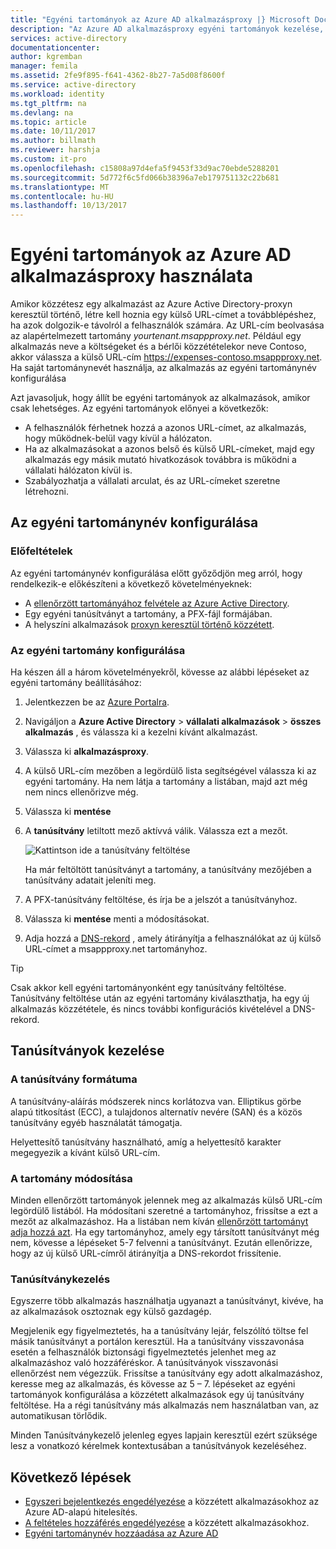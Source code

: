 ```yaml
---
title: "Egyéni tartományok az Azure AD alkalmazásproxy |} Microsoft Docs"
description: "Az Azure AD alkalmazásproxy egyéni tartományok kezelése, úgy, hogy az alkalmazás URL-CÍMÉT a függetlenül ugyanaz a felhasználók elérhetik azt."
services: active-directory
documentationcenter: 
author: kgremban
manager: femila
ms.assetid: 2fe9f895-f641-4362-8b27-7a5d08f8600f
ms.service: active-directory
ms.workload: identity
ms.tgt_pltfrm: na
ms.devlang: na
ms.topic: article
ms.date: 10/11/2017
ms.author: billmath
ms.reviewer: harshja
ms.custom: it-pro
ms.openlocfilehash: c15808a97d4efa5f9453f33d9ac70ebde5288201
ms.sourcegitcommit: 5d772f6c5fd066b38396a7eb179751132c22b681
ms.translationtype: MT
ms.contentlocale: hu-HU
ms.lasthandoff: 10/13/2017
---
```

# <a name="working-with-custom-domains-in-azure-ad-application-proxy"></a>Egyéni tartományok az Azure AD alkalmazásproxy használata

Amikor közzétesz egy alkalmazást az Azure Active Directory-proxyn keresztül történő, létre kell hoznia egy külső URL-címet a továbblépéshez, ha azok dolgozik-e távolról a felhasználók számára. Az URL-cím beolvasása az alapértelmezett tartomány *yourtenant.msappproxy.net*. Például egy alkalmazás neve a költségeket és a bérlői közzétételekor neve Contoso, akkor válassza a külső URL-cím https://expenses-contoso.msappproxy.net. Ha saját tartománynevét használja, az alkalmazás az egyéni tartománynév konfigurálása 

Azt javasoljuk, hogy állít be egyéni tartományok az alkalmazások, amikor csak lehetséges. Az egyéni tartományok előnyei a következők:

- A felhasználók férhetnek hozzá a azonos URL-címet, az alkalmazás, hogy működnek-belül vagy kívül a hálózaton.
- Ha az alkalmazásokat a azonos belső és külső URL-címeket, majd egy alkalmazás egy másik mutató hivatkozások továbbra is működni a vállalati hálózaton kívül is. 
- Szabályozhatja a vállalati arculat, és az URL-címeket szeretne létrehozni. 


## <a name="configure-a-custom-domain"></a>Az egyéni tartománynév konfigurálása

### <a name="prerequisites"></a>Előfeltételek

Az egyéni tartománynév konfigurálása előtt győződjön meg arról, hogy rendelkezik-e előkészíteni a következő követelményeknek: 
- A [ellenőrzött tartományához felvétele az Azure Active Directory](active-directory-domains-add-azure-portal.md).
- Egy egyéni tanúsítványt a tartomány, a PFX-fájl formájában. 
- A helyszíni alkalmazások [proxyn keresztül történő közzétett](application-proxy-publish-azure-portal.md).

### <a name="configure-your-custom-domain"></a>Az egyéni tartomány konfigurálása

Ha készen áll a három követelményekről, kövesse az alábbi lépéseket az egyéni tartomány beállításához:

1. Jelentkezzen be az [Azure Portalra](https://portal.azure.com).
2. Navigáljon a **Azure Active Directory** > **vállalati alkalmazások** > **összes alkalmazás** , és válassza ki a kezelni kívánt alkalmazást.
3. Válassza ki **alkalmazásproxy**. 
4. A külső URL-cím mezőben a legördülő lista segítségével válassza ki az egyéni tartomány. Ha nem látja a tartomány a listában, majd azt még nem nincs ellenőrizve még. 
5. Válassza ki **mentése**
5. A **tanúsítvány** letiltott mező aktívvá válik. Válassza ezt a mezőt. 

   ![Kattintson ide a tanúsítvány feltöltése](./media/active-directory-application-proxy-custom-domains/certificate.png)

   Ha már feltöltött tanúsítványt a tartomány, a tanúsítvány mezőjében a tanúsítvány adatait jeleníti meg. 

6. A PFX-tanúsítvány feltöltése, és írja be a jelszót a tanúsítványhoz. 
7. Válassza ki **mentése** menti a módosításokat. 
8. Adja hozzá a [DNS-rekord](../dns/dns-operations-recordsets-portal.md) , amely átirányítja a felhasználókat az új külső URL-címet a msappproxy.net tartományhoz. 

>[!TIP] 
>Csak akkor kell egyéni tartományonként egy tanúsítvány feltöltése. Tanúsítvány feltöltése után az egyéni tartomány kiválaszthatja, ha egy új alkalmazás közzététele, és nincs további konfigurációs kivételével a DNS-rekord. 

## <a name="manage-certificates"></a>Tanúsítványok kezelése

### <a name="certificate-format"></a>A tanúsítvány formátuma
A tanúsítvány-aláírás módszerek nincs korlátozva van. Elliptikus görbe alapú titkosítást (ECC), a tulajdonos alternatív nevére (SAN) és a közös tanúsítvány egyéb használatát támogatja. 

Helyettesítő tanúsítvány használható, amíg a helyettesítő karakter megegyezik a kívánt külső URL-cím. 

### <a name="changing-the-domain"></a>A tartomány módosítása
Minden ellenőrzött tartományok jelennek meg az alkalmazás külső URL-cím legördülő listából. Ha módosítani szeretné a tartományhoz, frissítse a ezt a mezőt az alkalmazáshoz. Ha a listában nem kíván [ellenőrzött tartományt adja hozzá azt](active-directory-domains-add-azure-portal.md). Ha egy tartományhoz, amely egy társított tanúsítványt még nem, kövesse a lépéseket 5-7 felvenni a tanúsítványt. Ezután ellenőrizze, hogy az új külső URL-címről átirányítja a DNS-rekordot frissítenie. 

### <a name="certificate-management"></a>Tanúsítványkezelés
Egyszerre több alkalmazás használhatja ugyanazt a tanúsítványt, kivéve, ha az alkalmazások osztoznak egy külső gazdagép. 

Megjelenik egy figyelmeztetés, ha a tanúsítvány lejár, felszólító töltse fel másik tanúsítványt a portálon keresztül. Ha a tanúsítvány visszavonása esetén a felhasználók biztonsági figyelmeztetés jelenhet meg az alkalmazáshoz való hozzáféréskor. A tanúsítványok visszavonási ellenőrzést nem végezzük.  Frissítse a tanúsítvány egy adott alkalmazáshoz, keresse meg az alkalmazás, és kövesse az 5 – 7. lépéseket az egyéni tartományok konfigurálása a közzétett alkalmazások egy új tanúsítvány feltöltése. Ha a régi tanúsítvány más alkalmazás nem használatban van, az automatikusan törlődik. 

Minden Tanúsítványkezelő jelenleg egyes lapjain keresztül ezért szüksége lesz a vonatkozó kérelmek kontextusában a tanúsítványok kezeléséhez. 

## <a name="next-steps"></a>Következő lépések
* [Egyszeri bejelentkezés engedélyezése](active-directory-application-proxy-sso-using-kcd.md) a közzétett alkalmazásokhoz az Azure AD-alapú hitelesítés.
* [A feltételes hozzáférés engedélyezése](active-directory-application-proxy-conditional-access.md) a közzétett alkalmazásokhoz.
* [Egyéni tartománynév hozzáadása az Azure AD](active-directory-domains-add-azure-portal.md)


